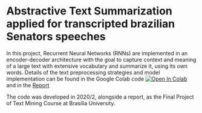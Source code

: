 # Abstractive Text Summarization applied for transcripted brazilian Senators speeches

In this project, Recurrent Neural Networks (RNNs) are implemented in an encoder-decoder architecture with the goal to capture context and meaning of a large text with extensive vocabulary and summarize it, using its own words. Details of the text preprocessing strategies and model implementation can be found in the Google Colab code [![Open In Colab](https://colab.research.google.com/assets/colab-badge.svg)](https://colab.research.google.com/github/gcvasconcelos/text_summarization/blob/main/text_summarization.ipynb) and in the [Report](https://github.com/gcvasconcelos/text_summarization/blob/main/mt_projeto_final.pdf)

The code was developed in 2020/2, alongside a report, as the Final Project of Text Mining Course at Brasília University.

